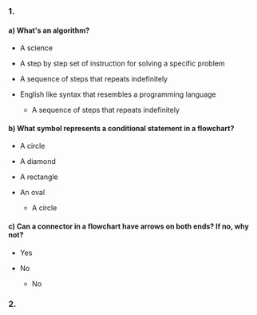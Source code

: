 ### 1.
#### a) What's an algorithm?
- A science
- A step by step set of instruction for solving a specific problem
- A sequence of steps that repeats indefinitely
- English like syntax that resembles a programming language

    - A sequence of steps that repeats indefinitely

#### b) What symbol represents a conditional statement in a flowchart?
- A circle
- A diamond
- A rectangle
- An oval

    - A circle

#### c) Can a connector in a flowchart have arrows on both ends? If no, why not?
- Yes
- No

    - No

### 2. 